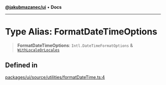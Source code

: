 [**@jakubmazanec/ui**](../README.md) • **Docs**

---

# Type Alias: FormatDateTimeOptions

> **FormatDateTimeOptions**: `Intl.DateTimeFormatOptions` &
> [`WithLocaleOrLocales`](WithLocaleOrLocales.md)

## Defined in

[packages/ui/source/utilities/formatDateTime.ts:4](https://github.com/jakubmazanec/tools/blob/4809b04453aafb35a917917e0b4964a9ec0cd132/packages/ui/source/utilities/formatDateTime.ts#L4)
